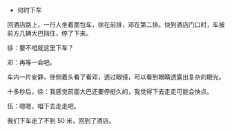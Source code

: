 - 何时下车

回酒店路上，一行人坐着面包车，徐在前排，邓在第二排。快到酒店门口时，车被前方几辆大巴挡住，停了下来。

徐：要不咱就这里下车？

邓：再等一会吧。

车内一片安静，徐侧着头看了看邓，透过眼镜，可以看到眼睛透露出复杂的眼光。

十多秒后，徐：我感觉前面大巴还要停挺久的，我觉得下去走走可能会快点。

伍：嗯嗯，咱下去走走吧。

我们下车走了不到 50 米，回到了酒店。